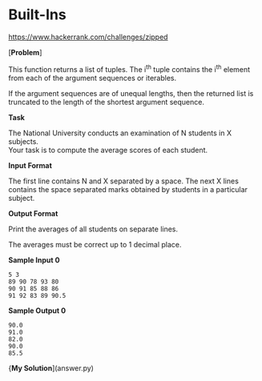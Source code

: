 # Built-Ins

https://www.hackerrank.com/challenges/zipped

[**Problem**]

This function returns a list of tuples. The i<sup>th</sup> tuple contains the i<sup>th</sup> element from each of the argument sequences or iterables.

If the argument sequences are of unequal lengths, then the returned list is truncated to the length of the shortest argument sequence.

**Task**

The National University conducts an examination of N students in X subjects.   
Your task is to compute the average scores of each student.

**Input Format**

The first line contains N and X separated by a space. 
The next X lines contains the space separated marks obtained by students in a particular subject.

**Output Format**

Print the averages of all students on separate lines.

The averages must be correct up to 1 decimal place.

**Sample Input 0**

```
5 3
89 90 78 93 80
90 91 85 88 86  
91 92 83 89 90.5
```

**Sample Output 0**

```
90.0 
91.0 
82.0 
90.0 
85.5 
```

{**My Solution**](answer.py)
